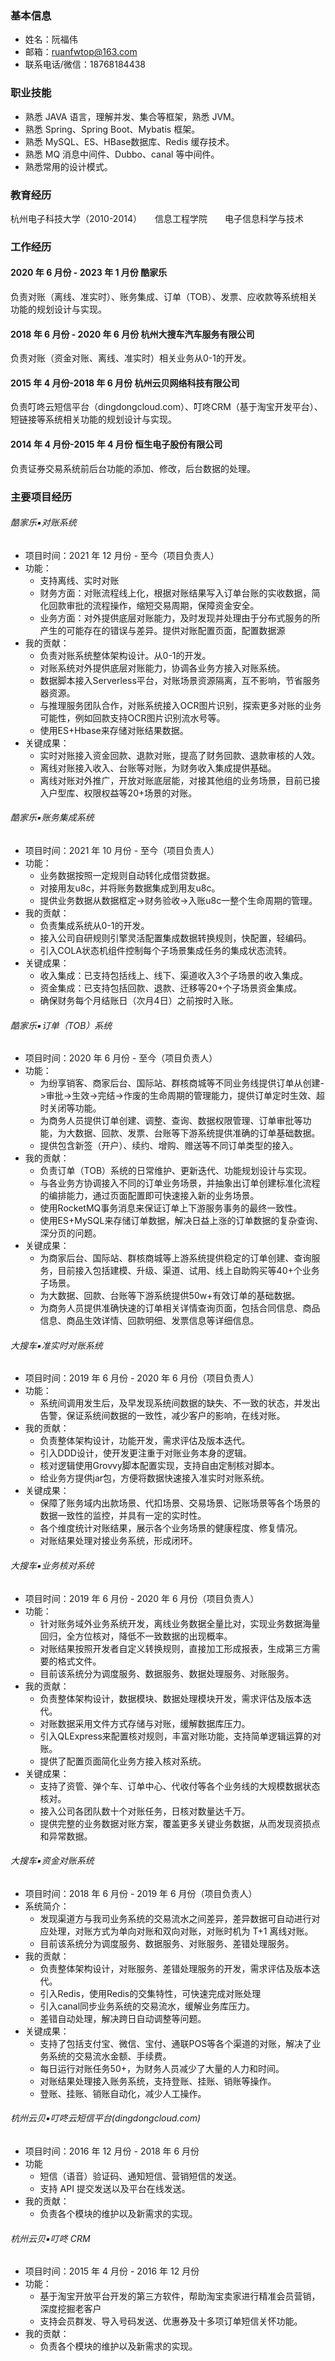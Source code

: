 ### 基本信息
* 姓名：阮福伟
* 邮箱：ruanfwtop@163.com
* 联系电话/微信：18768184438

### 职业技能
* 熟悉 JAVA 语言，理解并发、集合等框架，熟悉 JVM。
* 熟悉 Spring、Spring Boot、Mybatis 框架。
* 熟悉 MySQL、ES、HBase数据库、Redis 缓存技术。
* 熟悉 MQ 消息中间件、Dubbo、canal 等中间件。
* 熟悉常用的设计模式。

### 教育经历
杭州电子科技大学（2010-2014）　　信息工程学院　　电子信息科学与技术

### 工作经历

#### 2020 年 6 月份 - 2023 年 1 月份 酷家乐
负责对账（离线、准实时）、账务集成、订单（TOB）、发票、应收款等系统相关功能的规划设计与实现。

#### 2018 年 6 月份 - 2020 年 6 月份 杭州大搜车汽车服务有限公司
负责对账（资金对账、离线、准实时）相关业务从0-1的开发。

#### 2015 年 4 月份-2018 年 6 月份 杭州云贝网络科技有限公司
负责叮咚云短信平台（dingdongcloud.com）、叮咚CRM（基于淘宝开发平台）、短链接等系统相关功能的规划设计与实现。

#### 2014 年 4 月份-2015 年 4 月份 恒生电子股份有限公司
负责证券交易系统前后台功能的添加、修改，后台数据的处理。

### 主要项目经历

###### 酷家乐▪对账系统
* 项目时间：2021 年 12 月份 - 至今（项目负责人）
* 功能：
    * 支持离线、实时对账
    * 财务方面：对账流程线上化，根据对账结果写入订单台账的实收数据，简化回款审批的流程操作，缩短交易周期，保障资金安全。
    * 业务方面：对外提供底层对账能力，及时发现并处理由于分布式服务的所产生的可能存在的错误与差异。提供对账配置页面，配置数据源
* 我的贡献：
    * 负责对账系统整体架构设计。从0-1的开发。
    * 对账系统对外提供底层对账能力，协调各业务方接入对账系统。
    * 数据脚本接入Serverless平台，对账场景资源隔离，互不影响，节省服务器资源。
    * 与推理服务团队合作，对账系统接入OCR图片识别，探索更多对账的业务可能性，例如回款支持OCR图片识别流水号等。
    * 使用ES+Hbase来存储对账结果数据。
* 关键成果：
    * 实时对账接入资金回款、退款对账，提高了财务回款、退款审核的人效。
    * 离线对账接入收入、台账等对账，为财务收入集成提供基础。
    * 离线对账对外推广，开放对账底层能，对接其他组的业务场景，目前已接入户型库、权限权益等20+场景的对账。
    
###### 酷家乐▪账务集成系统
* 项目时间：2021 年 10 月份 - 至今（项目负责人）
* 功能：
    * 业务数据按照一定规则自动转化成借贷数据。
    * 对接用友u8c，并将账务数据集成到用友u8c。
    * 提供业务数据从数据框定->财务验收->入账u8c一整个生命周期的管理。
* 我的贡献：
    * 负责集成系统从0-1的开发。
    * 接入公司自研规则引擎灵活配置集成数据转换规则，快配置，轻编码。
    * 引入COLA状态机组件控制每个子场景集成任务的集成状态流转。
* 关键成果：
    * 收入集成：已支持包括线上、线下、渠道收入3个子场景的收入集成。
    * 资金集成：已支持包括回款、退款、迁移等20+个子场景资金集成。
    * 确保财务每个月结账日（次月4日）之前按时入账。

###### 酷家乐▪订单（TOB）系统
* 项目时间：2020 年 6 月份 - 至今（项目负责人）
* 功能：
    * 为纷享销客、商家后台、国际站、群核商城等不同业务线提供订单从创建->审批->生效->完结->作废的生命周期的管理能力，提供订单定时生效、超时关闭等功能。
    * 为商务人员提供订单创建、调整、查询、数据权限管理、订单审批等功能，为大数据、回款、发票、台账等下游系统提供准确的订单基础数据。
    * 提供包含新签（开户）、续约、增购、赠送等不同订单类型的接入。
* 我的贡献：
    * 负责订单（TOB）系统的日常维护、更新迭代、功能规划设计与实现。
    * 与各业务方协调接入不同的订单业务场景，并抽象出订单创建标准化流程的编排能力，通过页面配置即可快速接入新的业务场景。
    * 使用RocketMQ事务消息来保证订单上下游服务事务的最终一致性。
    * 使用ES+MySQL来存储订单数据，解决日益上涨的订单数据的复杂查询、深分页的问题。
* 关键成果：
    * 为商家后台、国际站、群核商城等上游系统提供稳定的订单创建、查询服务，目前接入包括建模、升级、渠道、试用、线上自助购买等40+个业务子场景。
    * 为大数据、回款、台账等下游系统提供50w+有效订单的基础数据。
    * 为商务人员提供准确快速的订单相关详情查询页面，包括合同信息、商品信息、商品生效详情、回款明细、发票信息等详细信息。


###### 大搜车▪准实时对账系统
* 项目时间：2019 年 6 月份 - 2020 年 6 月份（项目负责人）
* 功能：
    * 系统间调用发生后，及早发现系统间数据的缺失、不一致的状态，并发出告警，保证系统间数据的一致性，减少客户的影响，在线对账。
* 我的贡献：
    * 负责整体架构设计，功能开发，需求评估及版本迭代。
    * 引入DDD设计，使开发更注重于对账业务本身的逻辑。
    * 核对逻辑使用Grovvy脚本配置实现，支持自由定制核对脚本。
    * 给业务方提供jar包，方便将数据快速接入准实时对账系统。
* 关键成果：
    * 保障了账务域内出款场景、代扣场景、交易场景、记账场景等各个场景的数据一致性的监控，并具有一定的实时性。
    * 各个维度统计对账结果，展示各个业务场景的健康程度、修复情况。
    * 对账结果处理对接业务系统，形成闭环。

###### 大搜车▪业务核对系统
* 项目时间：2019 年 6 月份 - 2020 年 6 月份（项目负责人）
* 功能：
    * 针对账务域外业务系统开发，离线业务数据全量比对，实现业务数据海量回归，全方位核对，降低不一致数据的出现概率。
    * 对账结果按照开发者自定义转换规则，直接加工形成报表，生成第三方需要的格式文件。
    * 目前该系统分为调度服务、数据服务、数据处理服务、对账服务。
* 我的贡献：
    * 负责整体架构设计，数据模块、数据处理模块开发，需求评估及版本迭代。
    * 对账数据采用文件方式存储与对账，缓解数据库压力。
    * 引入QLExpress来配置核对规则，丰富对账功能，支持简单逻辑运算的对账。
    * 提供了配置页面简化业务方接入核对系统。
* 关键成果：
    * 支持了资管、弹个车、订单中心、代收付等各个业务线的大规模数据状态核对。
    * 接入公司各团队数十个对账任务，日核对数量达千万。
    * 提供完整的业务数据对账方案，覆盖更多关键业务数据，从而发现资损点和异常数据。

###### 大搜车▪资金对账系统
* 项目时间：2018 年 6 月份 - 2019 年 6 月份（项目负责人）
* 系统简介：
    * 发现渠道方与我司业务系统的交易流水之间差异，差异数据可自动进行对应处理，对账方式为单向对账和双向对账，对账时机为 T+1 离线对账。
    * 目前该系统分为调度服务、数据服务、对账服务、差错处理服务。
* 我的贡献：
    * 负责整体架构设计，对账服务、差错处理服务的开发，需求评估及版本迭代。
    * 引入Redis，使用Redis的交集特性，可快速完成对账处理
    * 引入canal同步业务系统的交易流水，缓解业务库压力。
    * 差错自动处理，解决跨日自动调整等问题。
* 关键成果：
    * 支持了包括支付宝、微信、宝付、通联POS等各个渠道的对账，解决了业务系统的交易流水金额、手续费。
    * 每日运行对账任务50+，为财务人员减少了大量的人力和时间。
    * 对账结果处理接入账务系统，支持登账、挂账、销账等操作。
    * 登账、挂账、销账自动化，减少人工操作。

###### 杭州云贝▪叮咚云短信平台(dingdongcloud.com)
* 项目时间：2016 年 12 月份 - 2018 年 6 月份
* 功能
    * 短信（语音）验证码、通知短信、营销短信的发送。
    * 支持 API 提交发送以及平台在线发送。
* 我的贡献：
    * 负责各个模块的维护以及新需求的实现。
    
###### 杭州云贝▪叮咚 CRM 
* 项目时间：2015 年 4 月份 - 2016 年 12 月份
* 功能：
    * 基于淘宝开放平台开发的第三方软件，帮助淘宝卖家进行精准会员营销，深度挖掘老客户
    * 支持会员群发、导入号码发送、优惠券及十多项订单短信关怀功能。
* 我的贡献：
    * 负责各个模块的维护以及新需求的实现。 

